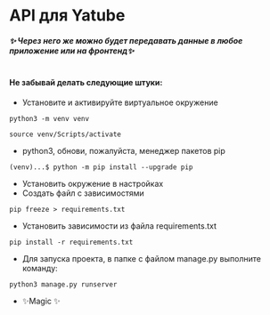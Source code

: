 # API для Yatube
##### ✨ Через него же можно будет передавать данные в любое приложение или на фронтенд✨
#
#### Не забывай делать следующие штуки:
- Установите и активируйте виртуальное окружение
```
python3 -m venv venv
```
```
source venv/Scripts/activate
```
- python3, обнови, пожалуйста, менеджер пакетов pip
```
(venv)...$ python -m pip install --upgrade pip
```
- Установить окружение в настройках
- Создать файл с зависимостями
```
pip freeze > requirements.txt 
```
- Установить зависимости из файла requirements.txt
```
pip install -r requirements.txt
``` 
- Для запуска проекта, в папке с файлом manage.py выполните команду:
```
python3 manage.py runserver
```

- ✨Magic ✨
